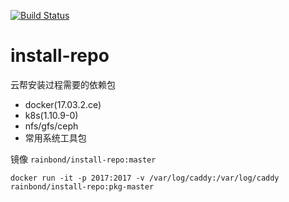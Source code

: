 [![Build Status](https://travis-ci.org/goodrain/install-repo.svg?branch=master)](https://travis-ci.org/goodrain/install-repo)
# install-repo

云帮安装过程需要的依赖包

- docker(17.03.2.ce)
- k8s(1.10.9-0)
- nfs/gfs/ceph
- 常用系统工具包

镜像 `rainbond/install-repo:master`

```
docker run -it -p 2017:2017 -v /var/log/caddy:/var/log/caddy rainbond/install-repo:pkg-master
```